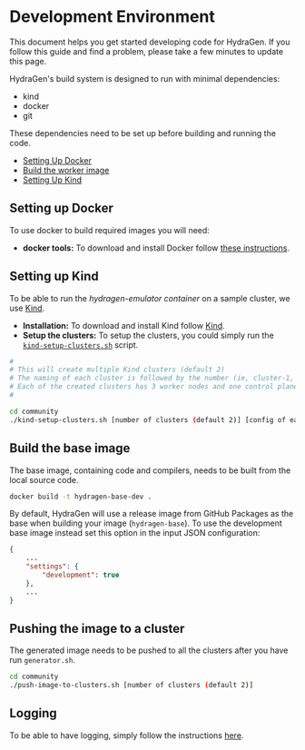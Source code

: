 # Development Environment

This document helps you get started developing code for HydraGen.
If you follow this guide and find a problem, please take a few minutes to update this page.

HydraGen's build system is designed to run with minimal dependencies:

- kind
- docker
- git

These dependencies need to be set up before building and running the code.

- [Setting Up Docker](#setting-up-docker)
- [Build the worker image](#build-the-worker-image)
- [Setting Up Kind](#setting-up-kind)

## Setting up Docker

To use docker to build required images you will need:

- **docker tools:** To download and install Docker follow [these instructions](https://docs.docker.com/install/).

## Setting up Kind

To be able to run the *hydragen-emulator container* on a sample cluster, we use
[Kind](https://kind.sigs.k8s.io/docs/user/quick-start/).

- **Installation:** To download and install Kind follow [Kind](https://kind.sigs.k8s.io/docs/user/quick-start/).
- **Setup the clusters:** To setup the clusters, you could simply run the [`kind-setup-clusters.sh`](kind-setup-clusters.sh)
script.

```bash
#
# This will create multiple Kind clusters (default 2)
# The naming of each cluster is followed by the number (ie, cluster-1, cluster-2, etc.)
# Each of the created clusters has 3 worker nodes and one control plane by default.
#

cd community
./kind-setup-clusters.sh [number of clusters (default 2)] [config of each cluster (default kind-cluster-3-nodes.yaml)]
```

## Build the base image

The base image, containing code and compilers, needs to be built from the local source code.

```bash
docker build -t hydragen-base-dev .
```

By default, HydraGen will use a release image from GitHub Packages as the base when building your image (`hydragen-base`). To use the development base image instead set this option in the input JSON configuration:

```json
{
    ...
    "settings": {
        "development": true
    },
    ...
}
```

## Pushing the image to a cluster

The generated image needs to be pushed to all the clusters after you have run `generator.sh`.

```bash
cd community
./push-image-to-clusters.sh [number of clusters (default 2)]
```

## Logging

To be able to have logging, simply follow the instructions [here](logging.md).
